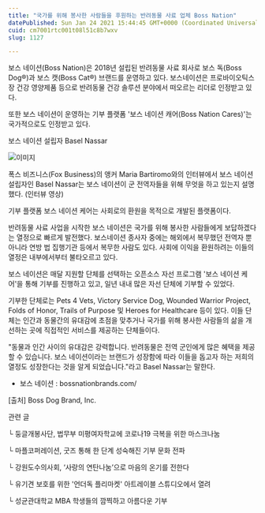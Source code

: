 ```yaml
---
title: "국가를 위해 봉사한 사람들을 후원하는 반려동물 사료 업체 Boss Nation"
datePublished: Sun Jan 24 2021 15:44:45 GMT+0000 (Coordinated Universal Time)
cuid: cm7001rtc001t08l51c8b7wxv
slug: 1127

---
```



보스 네이션(Boss Nation)은 2018년 설립된 반려동물 사료 회사로 보스 독(Boss Dog®)과 보스 캣(Boss Cat®) 브랜드를 운영하고 있다. 보스네이션은 프로바이오틱스 장 건강 영양제품 등으로 반려동물 건강 솔루션 분야에서 떠오르는 리더로 인정받고 있다.

또한 보스 네이션이 운영하는 기부 플랫폼 '보스 네이션 캐어(Boss Nation Cares)'는 국가적으로도 인정받고 있다.

보스 네이션 설립자 Basel Nassar

![이미지](https://cdn.hashnode.com/res/hashnode/image/upload/v1739249167885/131401b9-ce11-4c71-b7f8-cfcb8354fac7.jpeg)

폭스 비즈니스(Fox Business)의 앵커 Maria Bartiromo와의 인터뷰에서 보스 네이션 설립자인 Basel Nassar는 보스 네이션이 군 전역자들을 위해 무엇을 하고 있는지 설명했다. (인터뷰 영상)

기부 플랫폼 보스 네이션 케어는 사회로의 환원을 목적으로 개발된 플랫폼이다.

반려동물 사료 사업을 시작한 보스 네이션은 국가를 위해 봉사한 사람들에게 보답하겠다는 열정으로 빠르게 발전했다. 보스네이션 종사자 중에는 해외에서 복무했던 전역자 뿐 아니라 연방 법 집행기관 등에서 복무한 사람도 있다. 사회에 이익을 환원하려는 이들의 열정은 내부에서부터 불타오르고 있다.

보스 네이션은 매달 지원할 단체를 선택하는 오픈소스 자선 프로그램 '보스 네이션 케어'을 통해 기부를 진행하고 있고, 일년 내내 많은 자선 단체에 기부할 수 있었다.

기부한 단체로는 Pets 4 Vets, Victory Service Dog, Wounded Warrior Project, Folds of Honor, Trails of Purpose 및 Heroes for Healthcare 등이 있다. 이들 단체는 인간과 동물간의 유대감에 초점을 맞추거나 국가를 위해 봉사한 사람들의 삶을 개선하는 곳에 직접적인 서비스를 제공하는 단체들이다.

"동물과 인간 사이의 유대감은 강력합니다. 반려동물은 전역 군인에게 많은 혜택을 제공할 수 있습니다. 보스 네이션이라는 브랜드가 성장함에 따라 이들을 돕고자 하는 저희의 열정도 성장한다는 것을 알게 되었습니다."라고 Basel Nassar는 말한다.

- 보스 네이션 : bossnationbrands.com/

[출처] Boss Dog Brand, Inc.

관련 글

└ 둥글개봉사단, 법무부 미평여자학교에 코로나19 극복을 위한 마스크나눔

└ 마플코퍼레이션, 굿즈 통해 한 단계 성숙해진 기부 문화 전파

└ 강원도수의사회, ‘사랑의 연탄나눔’으로 마음의 온기를 전한다

└ 유기견 보호를 위한 '언더독 플리마켓' 아트레이블 스튜디오에서 열려

└ 성균관대학교 MBA 학생들의 깜찍하고 아름다운 기부